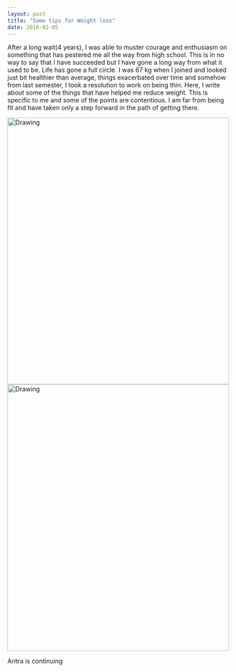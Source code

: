 ```yaml
---
layout: post
title: "Some tips for Weight loss"
date: 2016-02-05
---
```


After a long wait(4 years), I was able to muster courage and enthusiasm on something that has pestered me all the way from high school. This is in no way to say that I have succeeded but I have gone a long way from what it used to be. Life has gone a full circle. I was 67 kg when I joined and looked just bit healthier than average, things exacerbated over time and somehow from last semester, I took a resolution to work on being thin. Here, I write about some of the things that have helped me reduce weight. This is specific to me and some of the points are contentious. I am far from being fit and have taken only a step forward in the path of getting there.




<img src="https://aritraghosh.github.io/images/Aritra_old.jpg" alt="Drawing" style="align: left; width: 500px; height: 600px;"/><img src="https://aritraghosh.github.io/images/IMG_20160123_091910.jpg" alt="Drawing" style="align: right; width: 500px; height: 600px;" />

Aritra is continuing




